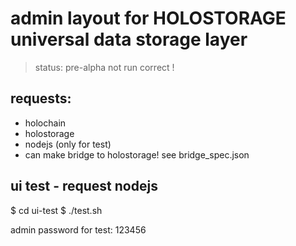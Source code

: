 # admin layout for HOLOSTORAGE universal data storage layer

>status: pre-alpha not run correct !

## requests:
- holochain
- holostorage
- nodejs (only for test)
- can make bridge to holostorage! see bridge_spec.json

## ui test - request nodejs

$ cd ui-test
$ ./test.sh

admin password for test: 123456

